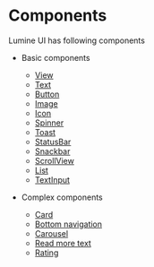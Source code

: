 # Components

Lumine UI has following components

- Basic components
    - [View](/docs/components/View)
    - [Text](/docs/components/Text)
    - [Button](/docs/components/Button)
    - [Image](/docs/components/Image)
    - [Icon](/docs/components/Icon)
    - [Spinner](/docs/components/Spinner)
    - [Toast](/docs/components/Toast)
    - [StatusBar](/docs/components/StatusBar)
    - [Snackbar](/docs/components/Snackbar)
    - [ScrollView](/docs/components/ScrollView)
    - [List](/docs/components/List)
    - [TextInput](/docs/components/TextInput)

- Complex components
    - [Card](/docs/components/Card)
    - [Bottom navigation](/docs/components/BottomNavigation)
    - [Carousel](/docs/components/Carousel)
    - [Read more text](/docs/components/ReadMoreText)
    - [Rating](/docs/components/Rating)